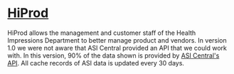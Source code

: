# [HiProd](http://hiprodbeta)

HiProd allows the management and customer staff of the Health Impressions Department to
better manage product and vendors. In version 1.0 we were not aware that ASI Central
provided an API that we could work with. In this version, 90% of the data shown
is provided by [ASI Central's API](http://developers.asicentral.com/). All cache records of ASI data is updated every 30 days.